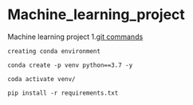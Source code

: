 # Machine_learning_project
Machine learning project
1.[git commands](https://git-scm.com/docs/git)


```
creating conda environment
```
```
conda create -p venv python==3.7 -y
```
```
coda activate venv/
```
```
pip install -r requirements.txt

```
